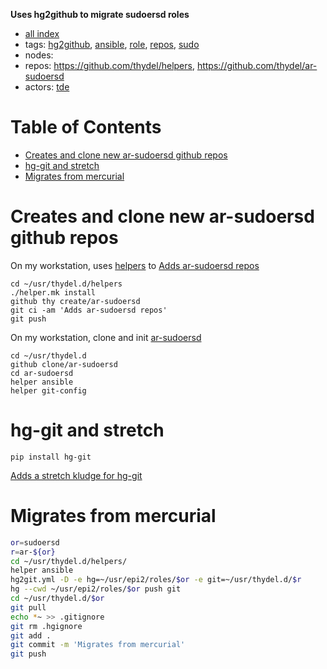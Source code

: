 **Uses hg2github to migrate sudoersd roles**

- [all index](/indexed/tde/journal-tde.md)
- tags: [hg2github](/indexed/tde/journal-tde.md#tags-hg2github), [ansible](/indexed/tde/journal-tde.md#tags-ansible), [role](/indexed/tde/journal-tde.md#tags-role), [repos](/indexed/tde/journal-tde.md#tags-repos), [sudo](/indexed/tde/journal-tde.md#tags-sudo)
- nodes: 
- repos: https://github.com/thydel/helpers, https://github.com/thydel/ar-sudoersd
- actors: [tde](/indexed/tde/journal-tde.md#actors-tde)



# Table of Contents

-   [Creates and clone new ar-sudoersd github repos](#creates-and-clone-new-ar-sudoersd-github-repos)
-   [hg-git and stretch](#hg-git-and-stretch)
-   [Migrates from mercurial](#migrates-from-mercurial)


# Creates and clone new ar-sudoersd github repos

On my workstation, uses [helpers][] to [Adds ar-sudoersd repos][]

```
cd ~/usr/thydel.d/helpers
./helper.mk install
github thy create/ar-sudoersd
git ci -am 'Adds ar-sudoersd repos'
git push
```

[helpers]: https://github.com/thydel/helpers "github.com"
[Adds ar-sudoersd repos]:
	https://github.com/thydel/helpers/commit/09ad4030c3af402c8dd398805a619ccc550fc69d "github.com"

On my workstation, clone and init [ar-sudoersd][]

```
cd ~/usr/thydel.d
github clone/ar-sudoersd
cd ar-sudoersd
helper ansible
helper git-config
```

[ar-sudoersd]: https://github.com/thydel/ar-sudoersd "github.com"

# hg-git and stretch

```
pip install hg-git
```

[Adds a stretch kludge for hg-git][]

[Adds a stretch kludge for hg-git]:
	https://github.com/thydel/helpers/commit/bc12786fa81181eb9b7dc0f0e0bd8152d1b17420 "github.com"


# Migrates from mercurial


```bash
or=sudoersd
r=ar-${or}
cd ~/usr/thydel.d/helpers/
helper ansible
hg2git.yml -D -e hg=~/usr/epi2/roles/$or -e git=~/usr/thydel.d/$r
hg --cwd ~/usr/epi2/roles/$or push git
cd ~/usr/thydel.d/$or
git pull
echo *~ >> .gitignore
git rm .hgignore
git add .
git commit -m 'Migrates from mercurial'
git push
```
